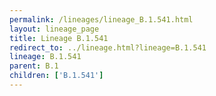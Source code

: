 ```yaml
---
permalink: /lineages/lineage_B.1.541.html
layout: lineage_page
title: Lineage B.1.541
redirect_to: ../lineage.html?lineage=B.1.541
lineage: B.1.541
parent: B.1
children: ['B.1.541']
---
```


